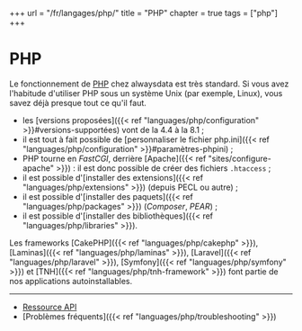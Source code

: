 +++
url = "/fr/langages/php/"
title = "PHP"
chapter = true
tags = ["php"]
+++

# PHP

Le fonctionnement de [PHP](https://www.php.net) chez alwaysdata est très standard. Si vous avez l'habitude d'utiliser PHP sous un système Unix (par exemple, Linux), vous savez déjà presque tout ce qu'il faut.

* les [versions proposées]({{< ref "languages/php/configuration" >}}#versions-supportées) vont de la 4.4 à la 8.1 ;
* il est tout à fait possible de [personnaliser le fichier php.ini]({{< ref "languages/php/configuration" >}}#paramètres-phpini) ;
* PHP tourne en *FastCGI*, derrière [Apache]({{< ref "sites/configure-apache" >}}) : il est donc possible de créer des fichiers `.htaccess` ;
* il est possible d'[installer des extensions]({{< ref "languages/php/extensions" >}}) (depuis PECL ou autre) ;
* il est possible d'[installer des paquets]({{< ref "languages/php/packages" >}}) (*Composer*, *PEAR*) ;
* il est possible d'[installer des bibliothèques]({{< ref "languages/php/libraries" >}}).

Les frameworks [CakePHP]({{< ref "languages/php/cakephp" >}}), [Laminas]({{< ref "languages/php/laminas" >}}), [Laravel]({{< ref "languages/php/laravel" >}}), [Symfony]({{< ref "languages/php/symfony" >}}) et [TNH]({{< ref "languages/php/tnh-framework" >}}) font partie de nos applications autoinstallables.

---

* [Ressource API](https://api.alwaysdata.com/v1/environment/php/doc/)
* [Problèmes fréquents]({{< ref "languages/php/troubleshooting" >}})
